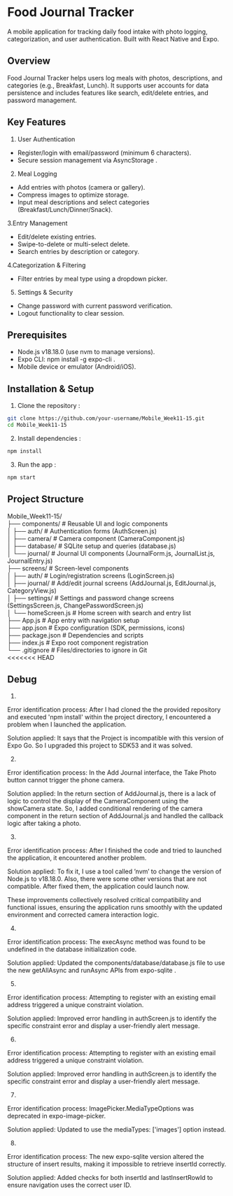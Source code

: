 # Food Journal Tracker

A mobile application for tracking daily food intake with photo logging, categorization, and user authentication. Built with React Native and Expo.

## Overview

Food Journal Tracker helps users log meals with photos, descriptions, and categories (e.g., Breakfast, Lunch). It supports user accounts for data persistence and includes features like search, edit/delete entries, and password management.



## Key Features

1. User Authentication

- Register/login with email/password (minimum 6 characters).
- Secure session management via AsyncStorage .

2. Meal Logging

- Add entries with photos (camera or gallery).
- Compress images to optimize storage.
- Input meal descriptions and select categories (Breakfast/Lunch/Dinner/Snack).

3.Entry Management

- Edit/delete existing entries.
- Swipe-to-delete or multi-select delete.
- Search entries by description or category.

4.Categorization & Filtering

- Filter entries by meal type using a dropdown picker.

5. Settings & Security

- Change password with current password verification.
- Logout functionality to clear session.
## Prerequisites

- Node.js v18.18.0 (use nvm to manage versions).
- Expo CLI: npm install -g expo-cli .
- Mobile device or emulator (Android/iOS).

## Installation & Setup

1. Clone the repository :

```bash
git clone https://github.com/your-username/Mobile_Week11-15.git  
cd Mobile_Week11-15  
```


2. Install dependencies :

```bash
npm install  
```

3. Run the app :

```bash
npm start  
```

## Project Structure

Mobile_Week11-15/  
├── components/          # Reusable UI and logic components  
│   ├── auth/            # Authentication forms (AuthScreen.js)  
│   ├── camera/          # Camera component (CameraComponent.js)  
│   ├── database/        # SQLite setup and queries (database.js)  
│   └── journal/         # Journal UI components (JournalForm.js, JournalList.js, JournalEntry.js)  
├── screens/             # Screen-level components  
│   ├── auth/            # Login/registration screens (LoginScreen.js)  
│   ├── journal/         # Add/edit journal screens (AddJournal.js, EditJournal.js, CategoryView.js)  
│   ├── settings/        # Settings and password change screens (SettingsScreen.js, ChangePasswordScreen.js)  
│   └── homeScreen.js    # Home screen with search and entry list  
├── App.js               # App entry with navigation setup  
├── app.json             # Expo configuration (SDK, permissions, icons)  
├── package.json         # Dependencies and scripts  
├── index.js             # Expo root component registration  
└── .gitignore           # Files/directories to ignore in Git  
<<<<<<< HEAD

## Debug

1. 
Error identification process: After I had cloned the the provided repository and executed 'npm install' within the project directory, I encountered a problem when I launched the application.

Solution applied: It says that the Project is incompatible with this version of Expo Go. So I upgraded this project to SDK53 and it was solved.

2.
Error identification process: In the Add Journal interface, the Take Photo button cannot trigger the phone camera.

Solution applied: In the return section of AddJournal.js, there is a lack of logic to control the display of the CameraComponent using the showCamera state. So, I added conditional rendering of the camera component in the return section of AddJournal.js and handled the callback logic after taking a photo.


3.
Error identification process: After I finished the code and tried to launched the application, it encountered another problem.

Solution applied: To fix it, I use a tool called ’nvm’ to change the version of Node.js to v18.18.0. Also, there were some other versions that are not compatible. After fixed them, the application could launch now.


These improvements collectively resolved critical compatibility and functional issues, ensuring the application runs smoothly with the updated environment and corrected camera interaction logic.

4.
Error identification process: The execAsync method was found to be undefined in the database initialization code.

Solution applied: Updated the components/database/database.js file to use the new getAllAsync and runAsync APIs from expo-sqlite .

5.
Error identification process: Attempting to register with an existing email address triggered a unique constraint violation.

Solution applied: Improved error handling in authScreen.js to identify the specific constraint error and display a user-friendly alert message.

6.
Error identification process: Attempting to register with an existing email address triggered a unique constraint violation.

Solution applied: Improved error handling in authScreen.js to identify the specific constraint error and display a user-friendly alert message.

7.
Error identification process: ImagePicker.MediaTypeOptions was deprecated in expo-image-picker.

Solution applied: Updated to use the mediaTypes: ['images'] option instead.

8.
Error identification process: The new expo-sqlite version altered the structure of insert results, making it impossible to retrieve insertId correctly.

Solution applied: Added checks for both insertId and lastInsertRowId to ensure navigation uses the correct user ID.

